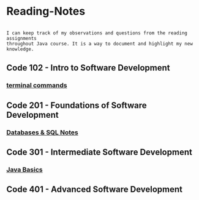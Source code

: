 # Reading-Notes

```

I can keep track of my observations and questions from the reading assignments
throughout Java course. It is a way to document and highlight my new knowledge.

```

## Code 102 - Intro to Software Development

### [terminal commands](terminal.md)

## Code 201 - Foundations of Software Development

### [Databases & SQL Notes](sql-notes.md)

## Code 301 - Intermediate Software Development

### [Java Basics](Java-Basics.md)

## Code 401 - Advanced Software Development
